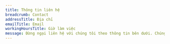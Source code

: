 ```yaml
---
title: Thông tin liên hệ
breadcrumb: Contact
addressTitle: Địa chỉ
emailTitle: Email
workingHoursTitle: Giờ làm việc
message: Đừng ngại liên hệ với chúng tôi theo thông tin bên dưới. Chúng tôi sẵn lòng lắng nghe mọi ý kiến đóng góp về nhóm nghiên cứu, trang web này cũng như các tài liệu do nhóm chúng tôi phát hành. Xin trân trọng cảm ơn.
---
```

